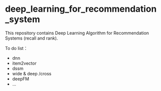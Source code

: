 # deep_learning_for_recommendation_system

This repository contains Deep Learning Algorithm for Recommendation Systems (recall and rank).

To do list：

* dnn
* item2vector
* dssm
* wide & deep /cross
* deepFM
* ...
